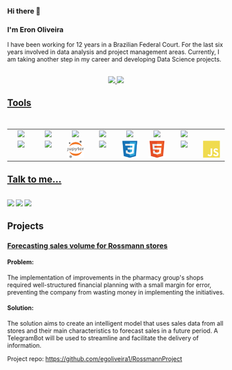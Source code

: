 ### Hi there 👋

### I'm Eron Oliveira

I have been working for 12 years in a Brazilian Federal Court. For the last six years involved in data analysis and project management areas.
Currently, I am taking another step in my career and developing Data Science projects.
<!--
**egoliveira1/egoliveira1** is a ✨ _special_ ✨ repository because its `README.md` (this file) appears on your GitHub profile.

Here are some ideas to get you started:

- 🔭 I’m currently working on ...
- 🌱 I’m currently learning ...
- 👯 I’m looking to collaborate on ...
- 🤔 I’m looking for help with ...
- 💬 Ask me about ...
- 📫 How to reach me: ...
- 😄 Pronouns: ...
- ⚡ Fun fact: ...
-->

<div style="display: inline_block", align = 'center'><br>
  <a href="https://github.com/egoliveira1">
  <img height="150em" src="https://github-readme-stats.vercel.app/api?username=egoliveira1&show_icons=true&theme=default&include_all_commits=true&count_private=true"/>
  <img height="150em" src="https://github-readme-stats.vercel.app/api/top-langs/?username=egoliveira1&layout=compact&langs_count=7&theme=default"/>
</div>

## Tools
<div style="display: inline_block", align = 'center'><br>
  <table>
    <tbody>
      <tr valign="top">
        <td width="7%" align="center">
          <img height="40px" src="https://cdn.svgporn.com/logos/mysql.svg">
        </td>
        <td width="7%" align="center">
          <img height="40px" src="https://cdn.svgporn.com/logos/python.svg">
        </td>
        <td width="7%" align="center">
          <img height="40px" src="https://pandas.pydata.org/static/img/pandas.svg">
        </td>
        <td width="7%" align="center">
          <img height="40px" src="https://numpy.org/images/logos/numpy.svg">
        </td>
        <td width="7%" align="center">
         <img height="40px" src="https://matplotlib.org/_images/sphx_glr_logos2_001.png">
        </td>
        <td width="7%" align="center">
          <img height="40px" src="https://seaborn.pydata.org/_static/logo-wide-lightbg.svg">
        </td>
        <td width="7%" align="center">
          <img height="40px" src="https://scikit-learn.org/stable/_images/scikit-learn-logo-notext.png">
        </td>
      </tr>
      <tr valign="top">
        <td width="7%" align="center">
          <img height="40px" src="https://bids.berkeley.edu/sites/default/files/styles/450x254/public/projects/scipy_logo_450x254.png?itok=kcdZBxrP">
        </td>
        <td width="7%" align="center">
          <img height="40px" src="https://cdn.jsdelivr.net/gh/devicons/devicon/icons/ubuntu/ubuntu-plain.svg">
        </td>
        <td width="7%" align="center">
          <img height="40px" src="https://raw.githubusercontent.com/devicons/devicon/9f4f5cdb393299a81125eb5127929ea7bfe42889/icons/jupyter/jupyter-original-wordmark.svg">
        </td>
        <td width="7%" align="center">
          <img height="40px" src="https://uploaddeimagens.com.br/images/002/851/738/full/powerbi_logo.png?1598489763">
        </td>
        <td width="7%" align="center">
          <img height="40px" src="https://raw.githubusercontent.com/devicons/devicon/master/icons/css3/css3-original.svg">
        </td>
        <td width="7%" align="center">
          <img height="40px" src="https://raw.githubusercontent.com/devicons/devicon/master/icons/html5/html5-original.svg">
        </td>
        <td width="7%" align="center">
          <img height="40px" src="https://blog.4linux.com.br/wp-content/uploads/2018/01/Heroku.png">
        </td>
        <td width="7%" align="center">
          <img height="40px" src="https://raw.githubusercontent.com/devicons/devicon/master/icons/javascript/javascript-plain.svg">
        </td>
      </tr>
    </tbody>
  </table>
</div>
  
## Talk to me...
  <div style="display: inline_block"><br>
  <a href = "mailto:eron.oliveira@gmail.com"><img src="https://img.shields.io/badge/Gmail-D14836?style=for-the-badge&logo=gmail&logoColor=white" target="_blank"></a>
  <a href="https://www.linkedin.com/in/erongomesdeoliveira/" target="_blank"><img src="https://img.shields.io/badge/-LinkedIn-%230077B5?style=for-the-badge&logo=linkedin&logoColor=white" target="_blank"></a>
  <a href="https://api.whatsapp.com/send?phone=351919243762" target="_blank"><img src="https://img.shields.io/badge/WhatsApp-25D366?style=for-the-badge&logo=whatsapp&logoColor=white" target="_blank"></a> 
</div>
  
## Projects
### [Forecasting sales volume for Rossmann stores](https://github.com/egoliveira1/RossmannProject)

#### Problem:
The implementation of improvements in the pharmacy group's shops required well-structured financial planning with a small margin for error, preventing the company from wasting money in implementing the initiatives.
  
#### Solution:
The solution aims to create an intelligent model that uses sales data from all stores and their main characteristics to forecast sales in a future period. A TelegramBot will be used to streamline and facilitate the delivery of information.

Project repo: https://github.com/egoliveira1/RossmannProject
